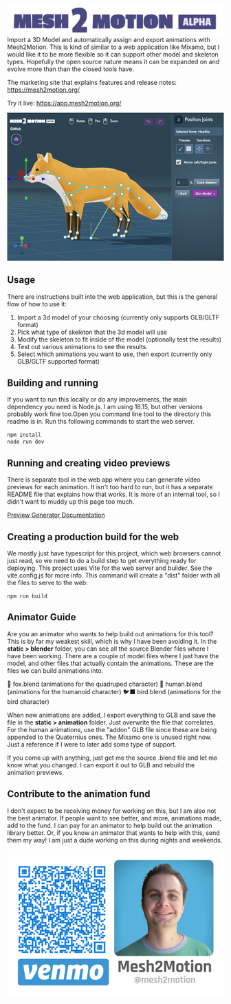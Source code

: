 ![Mesh2Motion Logo](./mesh2motion.svg)
Import a 3D Model and automatically assign and export animations with Mesh2Motion. This is kind of similar to a web application like Mixamo, but I would like it to be more flexible so it can support other model and skeleton types. Hopefully the open source nature means it can be expanded on and evolve more than than the closed tools have. 

The marketing site that explains features and release notes: https://mesh2motion.org/

Try it live: https://app.mesh2motion.org/

![Screenshot](./readme.png)

## Usage
There are instructions built into the web application, but this is the general flow of how to use it:
1. Import a 3d model of your choosing (currently only supports GLB/GLTF format)
2. Pick what type of skeleton that the 3d model will use
3. Modify the skeleton to fit inside of the model (optionally test the results)
4. Test out various animations to see the results.
5. Select which animations you want to use, then export (currently only GLB/GLTF supported format)

## Building and running
If you want to run this locally or do any improvements, the main dependency you need is Node.js. I am using 18.15, but other versions probably work fine too.Open you command line tool to the directory this readme is in. Run ths following commands to start the web server.

    npm install
    node run dev

## Running and creating video previews
There is separate tool in the web app where you can generate video previews for each animation. It isn't too hard to run, but it has a separate README file that explains how that works. It is more of an internal tool, so I didn't want to muddy up this page too much.

[Preview Generator Documentation](src/preview-generator/README.md)


## Creating a production build for the web
We mostly just have typescript for this project, which web browsers cannot just read, so we need to do a build step to get everything ready for deploying. This project uses Vite for the web server and builder. See the vite.config.js for more info. This command will create a "dist" folder with all the files to serve to the web:

    npm run build

## Animator Guide
Are you an animator who wants to help build out animations for this tool? This is by far my weakest skill, which is why I have been avoiding it. In the **static > blender** folder, you can see all the source Blender files where I have been working. There are a couple of model files where I just have the model, and other files that actually contain the animations. These are the files we can build animations into.

🦊 fox.blend (animations for the quadruped character)
🫡 human.blend (animations for the humanoid character)
🐦‍⬛ bird.blend (animations for the bird character)

When new animations are added, I export everything to GLB and save the file in the **static > animation** folder. Just overwrite the file that correlates. For the human animations, use the "addon" GLB file since these are being appended to the Quaternius ones. The Mixamo one is unused right now. Just a reference if I were to later add some type of support.

If you come up with anything, just get me the source .blend file and let me know what you changed. I can export it out to GLB and rebuild the animation previews.

## Contribute to the animation fund
I don't expect to be receiving money for working on this, but I am also not the best animator. If people want to see better, and more, animations made, add to the fund. I can pay for an animator to help build out the animation library better. Or, if you know an animator that wants to help with this, send them my way! I am just a dude working on this during nights and weekends.

![Venmo animator fund](./venmo.png)









